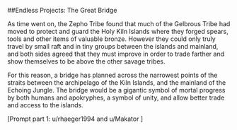 ##Endless Projects: The Great Bridge    

As time went on, the Zepho Tribe found that much of the Gelbrous Tribe had moved to protect and guard the Holy Kiln Islands where they forged spears, tools and other items of valuable bronze. However they could only truly travel by small raft and in tiny groups between the islands and mainland, and both sides agreed that they must improve in order to trade farther and show themselves to be above the other savage tribes.    

For this reason, a bridge has planned across the narrowest points of the straits between the archipelago of the Kiln Islands, and the mainland of the Echoing Jungle. The bridge would be a gigantic symbol of mortal progress by both humans and apokryphes, a symbol of unity, and allow better trade and access to the islands.     

[Prompt part 1: u/rhaeger1994 and u/Makator ]